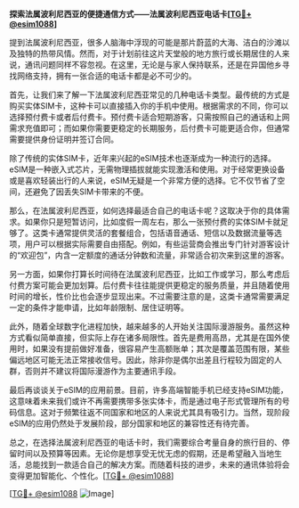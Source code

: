 **探索法属波利尼西亚的便捷通信方式——法属波利尼西亚电话卡[[TG💪+ @esim1088](https://t.me/s/esim1088)]**

提到法属波利尼西亚，很多人脑海中浮现的可能是那片蔚蓝的大海、洁白的沙滩以及独特的热带风情。然而，对于计划前往这片天堂般的地方旅行或长期居住的人来说，通讯问题同样不容忽视。在这里，无论是与家人保持联系，还是在异国他乡寻找网络支持，拥有一张合适的电话卡都是必不可少的。

首先，让我们来了解一下法属波利尼西亚常见的几种电话卡类型。最传统的方式是购买实体SIM卡，这种卡可以直接插入你的手机中使用。根据需求的不同，你可以选择预付费卡或者后付费卡。预付费卡适合短期游客，只需按照自己的通话和上网需求充值即可；而如果你需要更稳定的长期服务，后付费卡可能更适合你，但通常需要提供身份证明并签订合同。

除了传统的实体SIM卡，近年来兴起的eSIM技术也逐渐成为一种流行的选择。eSIM是一种嵌入式芯片，无需物理插拔就能实现激活和使用。对于经常更换设备或是喜欢轻装出行的人来说，eSIM无疑是一个非常方便的选择。它不仅节省了空间，还避免了因丢失SIM卡带来的不便。

那么，在法属波利尼西亚，如何选择最适合自己的电话卡呢？这取决于你的具体需求。如果你只是短暂访问，比如度假一周左右，那么一张预付费的实体SIM卡就足够了。这类卡通常提供灵活的套餐组合，包括语音通话、短信以及数据流量等选项，用户可以根据实际需要自由搭配。例如，有些运营商会推出专门针对游客设计的“欢迎包”，内含一定额度的通话分钟数和流量，非常适合初次来到这里的游客。

另一方面，如果你打算长时间待在法属波利尼西亚，比如工作或学习，那么考虑后付费方案可能会更加划算。后付费卡往往能提供更稳定的服务质量，并且随着使用时间的增长，性价比也会逐步显现出来。不过需要注意的是，这类卡通常需要满足一定的条件才能申请，比如年龄限制、居住证明等。

此外，随着全球数字化进程加快，越来越多的人开始关注国际漫游服务。虽然这种方式看似简单直接，但实际上存在诸多局限性。首先是费用高昂，尤其是在国外使用时，如果没有提前做好准备，很容易产生高额账单；其次是覆盖范围有限，某些偏远地区可能无法正常接收信号。因此，除非你是偶尔出差且行程较为固定的人群，否则并不建议将国际漫游作为主要通讯手段。

最后再谈谈关于eSIM的应用前景。目前，许多高端智能手机已经支持eSIM功能，这意味着未来我们或许不再需要携带多张实体卡，而是通过电子形式管理所有的号码信息。这对于频繁往返不同国家和地区的人来说尤其具有吸引力。当然，现阶段eSIM的应用仍然处于发展阶段，部分国家和地区的兼容性还有待完善。

总之，在选择法属波利尼西亚的电话卡时，我们需要综合考量自身的旅行目的、停留时间以及预算等因素。无论你是想享受无忧无虑的假期，还是希望融入当地生活，总能找到一款适合自己的解决方案。而随着科技的进步，未来的通讯体验将会变得更加智能化、个性化。[[TG💪+ @esim1088](https://t.me/s/esim1088)]

[[TG💪+ @esim1088](https://t.me/s/esim1088) ![Image](https://i.postimg.cc/4NQfJmqS/Snipaste-2025-05-13-00-14-12.png)]